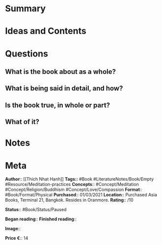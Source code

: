 # Summary

# Ideas and Contents

# Questions
## What is the book about as a whole?

## What is being said in detail, and how?

## Is the book true, in whole or part?

## What of it?

# Notes

# Meta
**Author**:: [[Thich Nhat Hanh]]
**Tags::** #Book #LiteratureNotes/Book/Empty  #Resource/Meditation-practices
**Concepts**:: #Concept/Meditation #Concept/Religion/Buddhism #Concept/Love/Compassion
**Format**:: #Book/Format/Physical 
**Purchased**:: 01/03/2021
**Location**:: Purchased Asia Books, Terminal 21, Bangkok. Resides in Oranmore.
**Rating**:: /10

**Status**:: #Book/Status/Paused 

**Began reading**:: 
**Finished reading**:: 

**Image**:: 

**Price €**:: 14